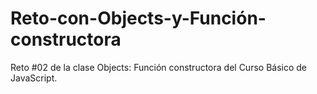 # Reto-con-Objects-y-Función-constructora
Reto #02 de la clase Objects: Función constructora del Curso Básico de JavaScript.
